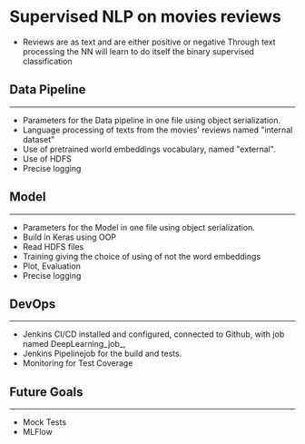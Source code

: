 
# Supervised NLP on movies reviews


* Reviews are as text and are either positive or negative
  Through text processing the NN will learn to do itself the binary
  supervised classification
  

## Data Pipeline
_________________________________________________________________

* Parameters for the Data pipeline in one file using 
  object serialization.
* Language processing of texts from the movies' reviews named
"internal dataset"
* Use of pretrained world embeddings vocabulary, named "external".
* Use of HDFS
* Precise logging

## Model
__________________________________________________________________

* Parameters for the Model in one file using 
  object serialization.
* Build in Keras using OOP
* Read HDFS files
* Training giving the choice of using of not the word embeddings
* Plot, Evaluation
* Precise logging

## DevOps
__________________________________________________________________

* Jenkins CI/CD installed and configured, connected to Github,
  with job named DeepLearning_job_,
* Jenkins Pipelinejob for the build and tests.
* Monitoring for Test Coverage

## Future Goals
________________________________________________________________
* Mock Tests
* MLFlow